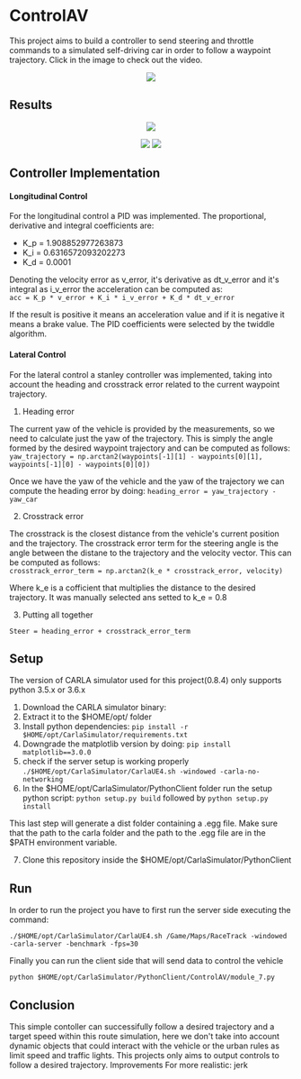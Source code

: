 # ControlAV
This project aims to build a controller to send steering and throttle commands to a simulated self-driving car in order to follow a waypoint trajectory. Click in the image to check out the video.

<p align="center">
<a href="https://www.youtube.com/watch?v=2qNGwuyDDZ0">
<img src="http://i3.ytimg.com/vi/2qNGwuyDDZ0/hqdefault.jpg">
</a>
</p>

## Results

<p align="center">
<img src="https://github.com/cfcv/ControlAV/blob/master/controller_output/speed_profile.png">
</p>

<p align="center">
<img src="https://github.com/cfcv/ControlAV/blob/master/controller_output/trajectory.png">
<img src="https://github.com/cfcv/ControlAV/blob/master/controller_output/waypoints.png">
</p>

## Controller Implementation
#### Longitudinal Control
For the longitudinal control a PID was implemented. The proportional, derivative and integral coefficients are:
* K_p = 1.908852977263873 
* K_i = 0.6316572093202273
* K_d = 0.0001

Denoting the velocity error as v\_error, it's derivative as dt\_v\_error and it's integral as i\_v\_error the acceleration can be computed as:<br/>
```acc = K_p * v_error + K_i * i_v_error + K_d * dt_v_error```

If the result is positive it means an acceleration value and if it is negative it means a brake value. The PID coefficients were selected by the twiddle algorithm. 

#### Lateral Control
For the lateral control a stanley controller was implemented, taking into account the heading and crosstrack error related to the current waypoint trajectory.
1. Heading error<br/>

The current yaw of the vehicle is provided by the measurements, so we need to calculate just the yaw of the trajectory. This is simply the angle formed by the desired waypoint trajectory and can be computed as follows:<br/>
```yaw_trajectory = np.arctan2(waypoints[-1][1] - waypoints[0][1], waypoints[-1][0] - waypoints[0][0])```

Once we have the yaw of the vehicle and the yaw of the trajectory we can compute the heading error by doing:
```heading_error = yaw_trajectory - yaw_car```

2. Crosstrack error<br/>

The crosstrack is the closest distance from the vehicle's current position and the trajectory. The crosstrack error term for the steering angle is the angle between the distane to the trajectory and the velocity vector. This can be computed as follows:<br/>
```crosstrack_error_term = np.arctan2(k_e * crosstrack_error, velocity)```

Where k_e is a cofficient that multiplies the distance to the desired trajectory. It was manually selected ans setted to k_e = 0.8 

3. Putting all together<br/>

```Steer = heading_error + crosstrack_error_term```

## Setup
The version of CARLA simulator used for this project(0.8.4) only supports python 3.5.x or 3.6.x
1. Download the CARLA simulator binary: 
2. Extract it to the $HOME/opt/ folder
3. Install python dependencies: ```pip install -r $HOME/opt/CarlaSimulator/requirements.txt```
4. Downgrade the matplotlib version by doing: ```pip install matplotlib==3.0.0```
5. check if the server setup is working properly ```./$HOME/opt/CarlaSimulator/CarlaUE4.sh -windowed -carla-no-networking```
6. In the $HOME/opt/CarlaSimulator/PythonClient folder run the setup python script: ```python setup.py build``` followed by ```python setup.py install```

This last step will generate a dist folder containing a .egg file. Make sure that the path to the carla folder and the path to the .egg file are in the $PATH environment variable.

7. Clone this repository inside the $HOME/opt/CarlaSimulator/PythonClient

## Run
In order to run the project you have to first run the server side executing the command:

```./$HOME/opt/CarlaSimulator/CarlaUE4.sh /Game/Maps/RaceTrack -windowed -carla-server -benchmark -fps=30```

Finally you can run the client side that will send data to control the vehicle

```python $HOME/opt/CarlaSimulator/PythonClient/ControlAV/module_7.py```

## Conclusion
This simple contoller can successifully follow a desired trajectory and a target speed within this route simulation, here we don't take into account dynamic objects that could interact with the vehicle or the urban rules as limit speed and traffic lights. This projects only aims to output controls to follow a desired trajectory.
Improvements For more realistic: jerk
